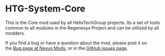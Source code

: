 # HTG-System-Core
 This is the Core mod used by all HelixTechGroup projects. Its a set of tools common to all modules in the Regenesys Project and can be utilized by all modders.

 If you find a bug or have a question about the mod, please post it on the [Bug page at Nexus Mods](https://www.nexusmods.com/starfield/mods/12783?tab=bugs), or in the [GitHub issues page](https://github.com/HelixTechGroup/HTG-System-Core/issues). 